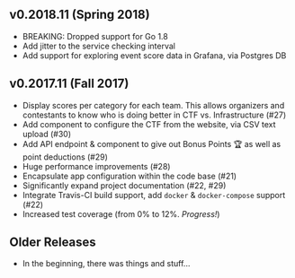 ## v0.2018.11 (Spring 2018)

- BREAKING: Dropped support for Go 1.8
- Add jitter to the service checking interval
- Add support for exploring event score data in Grafana, via Postgres DB

## v0.2017.11 (Fall 2017)

- Display scores per category for each team. This allows organizers and contestants to know who is doing better in CTF vs. Infrastructure (#27)
- Add component to configure the CTF from the website, via CSV text upload (#30)
- Add API endpoint & component to give out Bonus Points 🏆 as well as point deductions (#29)
- Huge performance improvements (#28)
- Encapsulate app configuration within the code base (#21)
- Significantly expand project documentation (#22, #29)
- Integrate Travis-CI build support, add `docker` & `docker-compose` support (#22)
- Increased test coverage (from 0% to 12%. _Progress!_)

## Older Releases

- In the beginning, there was things and stuff...
